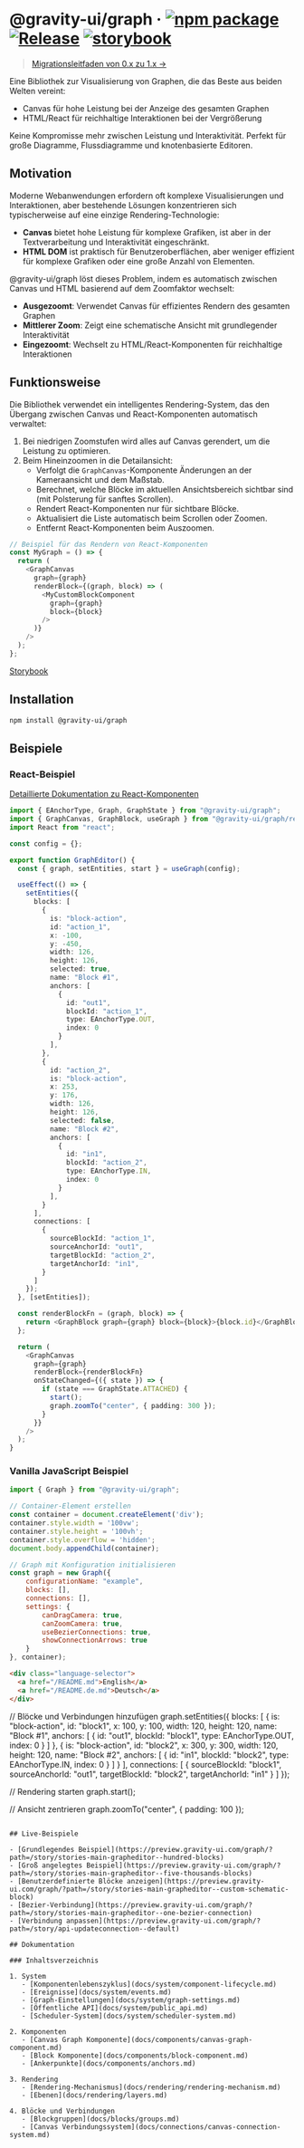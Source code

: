 # @gravity-ui/graph &middot; [![npm package](https://img.shields.io/npm/v/@gravity-ui/graph)](https://www.npmjs.com/package/@gravity-ui/graph) [![Release](https://img.shields.io/github/actions/workflow/status/gravity-ui/graph/release.yml?branch=main&label=Release)](https://github.com/gravity-ui/graph/actions/workflows/release.yml?query=branch:main) [![storybook](https://img.shields.io/badge/Storybook-deployed-ff4685)](https://preview.gravity-ui.com/graph/)

> [Migrationsleitfaden von 0.x zu 1.x →](docs/migration-guides/v0-to-v1.md)

Eine Bibliothek zur Visualisierung von Graphen, die das Beste aus beiden Welten vereint:
- Canvas für hohe Leistung bei der Anzeige des gesamten Graphen
- HTML/React für reichhaltige Interaktionen bei der Vergrößerung

Keine Kompromisse mehr zwischen Leistung und Interaktivität. Perfekt für große Diagramme, Flussdiagramme und knotenbasierte Editoren.

## Motivation

Moderne Webanwendungen erfordern oft komplexe Visualisierungen und Interaktionen, aber bestehende Lösungen konzentrieren sich typischerweise auf eine einzige Rendering-Technologie:

- **Canvas** bietet hohe Leistung für komplexe Grafiken, ist aber in der Textverarbeitung und Interaktivität eingeschränkt.
- **HTML DOM** ist praktisch für Benutzeroberflächen, aber weniger effizient für komplexe Grafiken oder eine große Anzahl von Elementen.

@gravity-ui/graph löst dieses Problem, indem es automatisch zwischen Canvas und HTML basierend auf dem Zoomfaktor wechselt:
- **Ausgezoomt**: Verwendet Canvas für effizientes Rendern des gesamten Graphen
- **Mittlerer Zoom**: Zeigt eine schematische Ansicht mit grundlegender Interaktivität
- **Eingezoomt**: Wechselt zu HTML/React-Komponenten für reichhaltige Interaktionen

## Funktionsweise

Die Bibliothek verwendet ein intelligentes Rendering-System, das den Übergang zwischen Canvas und React-Komponenten automatisch verwaltet:

1. Bei niedrigen Zoomstufen wird alles auf Canvas gerendert, um die Leistung zu optimieren.
2. Beim Hineinzoomen in die Detailansicht:
   - Verfolgt die `GraphCanvas`-Komponente Änderungen an der Kameraansicht und dem Maßstab.
   - Berechnet, welche Blöcke im aktuellen Ansichtsbereich sichtbar sind (mit Polsterung für sanftes Scrollen).
   - Rendert React-Komponenten nur für sichtbare Blöcke.
   - Aktualisiert die Liste automatisch beim Scrollen oder Zoomen.
   - Entfernt React-Komponenten beim Auszoomen.

```typescript
// Beispiel für das Rendern von React-Komponenten
const MyGraph = () => {
  return (
    <GraphCanvas
      graph={graph}
      renderBlock={(graph, block) => (
        <MyCustomBlockComponent 
          graph={graph} 
          block={block}
        />
      )}
    />
  );
};
```

[Storybook](https://preview.gravity-ui.com/graph/)

## Installation

```bash
npm install @gravity-ui/graph
```

## Beispiele

### React-Beispiel

[Detaillierte Dokumentation zu React-Komponenten](docs/react/usage.md)

```typescript
import { EAnchorType, Graph, GraphState } from "@gravity-ui/graph";
import { GraphCanvas, GraphBlock, useGraph } from "@gravity-ui/graph/react";
import React from "react";

const config = {};

export function GraphEditor() {
  const { graph, setEntities, start } = useGraph(config);

  useEffect(() => {
    setEntities({
      blocks: [
        {
          is: "block-action",
          id: "action_1",
          x: -100,
          y: -450,
          width: 126,
          height: 126,
          selected: true,
          name: "Block #1",
          anchors: [
            {
              id: "out1",
              blockId: "action_1",
              type: EAnchorType.OUT,
              index: 0
            }
          ],
        },
        {
          id: "action_2",
          is: "block-action",
          x: 253,
          y: 176,
          width: 126,
          height: 126,
          selected: false,
          name: "Block #2",
          anchors: [
            {
              id: "in1",
              blockId: "action_2",
              type: EAnchorType.IN,
              index: 0
            }
          ],
        }
      ],
      connections: [
        {
          sourceBlockId: "action_1",
          sourceAnchorId: "out1",
          targetBlockId: "action_2",
          targetAnchorId: "in1",
        }
      ]
    });
  }, [setEntities]);

  const renderBlockFn = (graph, block) => {
    return <GraphBlock graph={graph} block={block}>{block.id}</GraphBlock>;
  };

  return (
    <GraphCanvas
      graph={graph}
      renderBlock={renderBlockFn}
      onStateChanged={({ state }) => {
        if (state === GraphState.ATTACHED) {
          start();
          graph.zoomTo("center", { padding: 300 });
        }
      }}
    />
  );
}
```

### Vanilla JavaScript Beispiel

```javascript
import { Graph } from "@gravity-ui/graph";

// Container-Element erstellen
const container = document.createElement('div');
container.style.width = '100vw';
container.style.height = '100vh';
container.style.overflow = 'hidden';
document.body.appendChild(container);

// Graph mit Konfiguration initialisieren
const graph = new Graph({
    configurationName: "example",
    blocks: [],
    connections: [],
    settings: {
        canDragCamera: true,
        canZoomCamera: true,
        useBezierConnections: true,
        showConnectionArrows: true
    }
}, container);
```

```html
<div class="language-selector">
  <a href="/README.md">English</a>
  <a href="/README.de.md">Deutsch</a>
</div>
```

// Blöcke und Verbindungen hinzufügen
graph.setEntities({
    blocks: [
        {
            is: "block-action",
            id: "block1",
            x: 100,
            y: 100,
            width: 120,
            height: 120,
            name: "Block #1",
            anchors: [
                {
                    id: "out1",
                    blockId: "block1",
                    type: EAnchorType.OUT,
                    index: 0
                }
            ]
        },
        {
            is: "block-action",
            id: "block2",
            x: 300,
            y: 300,
            width: 120,
            height: 120,
            name: "Block #2",
            anchors: [
                {
                    id: "in1",
                    blockId: "block2",
                    type: EAnchorType.IN,
                    index: 0
                }
            ]
        }
    ],
    connections: [
        {
            sourceBlockId: "block1",
            sourceAnchorId: "out1",
            targetBlockId: "block2",
            targetAnchorId: "in1"
        }
    ]
});

// Rendering starten
graph.start();

// Ansicht zentrieren
graph.zoomTo("center", { padding: 100 });
```

## Live-Beispiele

- [Grundlegendes Beispiel](https://preview.gravity-ui.com/graph/?path=/story/stories-main-grapheditor--hundred-blocks)
- [Groß angelegtes Beispiel](https://preview.gravity-ui.com/graph/?path=/story/stories-main-grapheditor--five-thousands-blocks)
- [Benutzerdefinierte Blöcke anzeigen](https://preview.gravity-ui.com/graph/?path=/story/stories-main-grapheditor--custom-schematic-block)
- [Bezier-Verbindung](https://preview.gravity-ui.com/graph/?path=/story/stories-main-grapheditor--one-bezier-connection)
- [Verbindung anpassen](https://preview.gravity-ui.com/graph/?path=/story/api-updateconnection--default)

## Dokumentation

### Inhaltsverzeichnis

1. System
   - [Komponentenlebenszyklus](docs/system/component-lifecycle.md)
   - [Ereignisse](docs/system/events.md)
   - [Graph-Einstellungen](docs/system/graph-settings.md)
   - [Öffentliche API](docs/system/public_api.md)
   - [Scheduler-System](docs/system/scheduler-system.md)

2. Komponenten
   - [Canvas Graph Komponente](docs/components/canvas-graph-component.md)
   - [Block Komponente](docs/components/block-component.md)
   - [Ankerpunkte](docs/components/anchors.md)

3. Rendering
   - [Rendering-Mechanismus](docs/rendering/rendering-mechanism.md)
   - [Ebenen](docs/rendering/layers.md)

4. Blöcke und Verbindungen
   - [Blockgruppen](docs/blocks/groups.md)
   - [Canvas Verbindungssystem](docs/connections/canvas-connection-system.md)